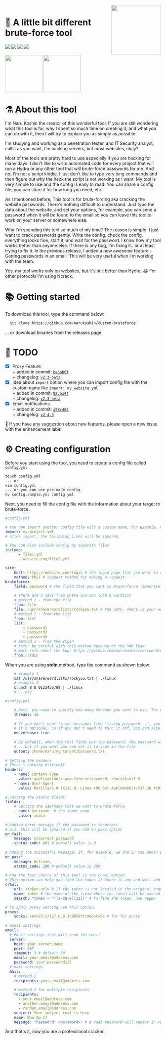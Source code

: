 <img src="https://c.tenor.com/gOP4dRPvzWcAAAAi/angry-mafumafu.gif" align="right" width="160">
<h1>🧪 A little bit different brute-force tool</h1>
<div>
  <img src="https://img.shields.io/github/go-mod/go-version/narukoshin/custom-bruteforce">
  <img src="https://img.shields.io/github/v/release/narukoshin/custom-bruteforce">
  <img src="https://img.shields.io/github/last-commit/narukoshin/custom-bruteforce">
  <img src="https://img.shields.io/github/contributors/narukoshin/custom-bruteforce">
  <br><br>
  <div>
    <a target="_blank" href="https://twitter.com/enkosan_p"><img src="https://media4.giphy.com/media/iFUiSYMNPvIJZDpMKN/giphy.gif?cid=ecf05e471v5jn6vuhczu1tflu2wm7qt11atwybfwcgaqxz38&rid=giphy.gif&ct=s" align="middle" width="120"></a>
    <a target="_blank" href="https://instagram.com/enko.san"><img src="https://media1.giphy.com/media/Wu9Graz2W46frtHFKc/giphy.gif?cid=ecf05e47h46mbuhq40rgevni5rbxgadpw5icrr71vr9nu8d4&rid=giphy.gif&ct=s" align="middle" width="120"></a>
  </div>
</div>
<h1>⚗ About this tool</h1>
<p>I'm Naru Koshin the creator of this wonderful tool. If you are still wondering what this tool is for, why I spent so much time on creating it, and what you can do with it, then I will try to explain you as simply as possible.</p>
<p>I'm studying and working as a penetration tester, and IT Security analyst, call it as you want, I'm hacking servers, but most websites, okay?</p>
<p>Most of the tools are pretty hard to use especially if you are hacking for many days. I don't like to write automated code for every project that will run a Hydra or any other tool that will brute-force passwords for me. And no, I'm not a script kiddie. I just don't like to type very long commands and then figure out why the heck the script is not working as I want. My tool is very simple to use and the config is easy to read. You can share a config file, you can store it for how long you need, etc.</p>
<p>As I mentioned before, This tool is for brute-forcing aka cracking the website passwords. There's nothing difficult to understand. Just type the data about the website, and set your options, for example, you can send a password when it will be found to the email so you can leave this tool to work on your server or somewhere else.</p>
<p>Why I'm spending this tool so much of my time? The reason is simple. I just want to crack passwords gently. Write the config, check the config, everything looks fine, start it, and wait for the password. I know how my tool works better than anyone else. If there is any bug, I'm fixing it.. or at least trying to fix it. In the previous release, I added a new awesome feature - Getting passwords in an email. This will be very useful when I'm working with the team.</p>
<p>Yes, my tool works only on websites, but it's still better than Hydra. 😂 For other protocols I'm using Ncrack.</p>
<h1>📚 Getting started</h1>
<p>To download this tool, type the command below:</p>

```sh
  git clone https://github.com/narukoshin/custom-bruteforce
```
... or download binaries from the releases page.

<h1>📅 TODO</h1>

- [x] Proxy Feature <br>
      + added in commit: <a href="https://github.com/narukoshin/custom-bruteforce/commit/ba5ab6fefc17f29476e31eae98774edc23e94815">`ba5ab6f`</a><br>
      + changelog: <a href="https://github.com/narukoshin/custom-bruteforce/releases/tag/v2.3-beta">`v2.3-beta`</a>
- [x] Idea about `import` option where you can import config file with the custom name like `import: my_website.yml` <br>
      + added in commit: <a href="https://github.com/narukoshin/custom-bruteforce/commit/823b14f907ce92a44d69174510f681ba0da31c6e">`823b14f`</a><br>
      + changelog: <a href="https://github.com/narukoshin/custom-bruteforce/releases/tag/v2.3-beta">`v2.3-beta`</a>
- [x] Email notifications <br>
      + added in commit: <a href="https://github.com/narukoshin/custom-bruteforce/commit/a98c4631dd29cfcf6d50ef45bb5b1a98b67e3aa3">`a98c463`</a><br>
      + changelog: <a href="https://github.com/narukoshin/custom-bruteforce/releases/tag/v2.4.3">`v2.4.3`</a>

💭 If you have any suggestion about new features, please open a new issue with the enhancement label.

<h1>⚙ Creating configuration</h1>
<p>Before you start using the tool, you need to create a config file called <code>config.yml</code></p>

```sh
touch config.yml
... or
vim config.yml
... or you can use pre-made config
mv config.sample.yml config.yml
```

<p>Next, you need to fill the config file with the information about your target to brute-force.</p>

```yaml
#config.yml

# You can import another config file with a custom name, for example, my-project.yml
import: my-project.yml
# after import, the following lines will be ignored.

# You can also include config by separate files
include:
      - file1.yml
      - website.com/file2.yml

site:
    host: https://website.com/login # the login page that you want to crack.
    method: POST # request method for making a request
bruteforce:
    field: password # the field that you want to brute-force (important)
    
    # There are 3 ways from where you can load a wordlist
    # method 1 - from the file
    from: file
    file: /usr/share/wordlists/rockyou.txt # the path, where is your wordlist located at
    # method 2 - from the list
    from: list
    list:
        - password1
        - password2
        - password3
    # method 3 - from the stdin
    # info: be careful with this method because of the RAM leak.
    # more info about the bug: https://github.com/narukoshin/custom-bruteforce/issues/2
    from: stdin
```
<p>When you are using <b>stdin</b> method, type the command as shown below:</p>

```sh
    # example 1
    cat /usr/share/wordlists/rockyou.txt | ./linux
    # example 2
    crunch 8 8 0123456789 | ./linux
    # ...etc
```

```yaml
#config.yml

    # Next, you need to specify how many threads you want to use. The default value is 5
    threads: 30
    
    # If you don't want to see messages like "trying password...", you can turn it off with the option below:
    # It's optional, so if you don't need to turn it off, you can skip this option
    no_verbose: true
    
    # By default, when the tool finds out the password, the password will be printed on the screen, 
    # ...but if you want you can set it to save in the file
    output: /home/naru/my_target/password.txt
    
# Setting the headers
# There's nothing difficult
headers:
    - name: Content-Type
      value: application/x-www-form-urlencoded; charset=utf-8
    - name: User-Agent
      value: Mozilla/5.0 (X11; U; Linux x86_64) AppleWebKit/537.36 (KHTML, like Gecko) Chrome/96.0.4747.211 Safari/537.36
      
# Setting the static fields
fields:
    # Setting the username that we want to brute-force
    - name: username  # the input name
      value: admin
      
# Adding error message if the password is incorrect
# p.s. This will be ignored if you add on_pass option
on_fail:
    message: incorrect password
    status_code: 401 # default value is 0
    
# Adding the successful message, if, for example, we are in the admin panel
on_pass:
    message: Welcome, 
    status_code: 200 # default value is 200
    
# And the last cherry of this tool is the crawl option
# This option can help you find the token if there is any and will add it to your request
crawl:
    url: <token-url> # If the token is not located in the original request, then we will set a new one to get the token
    name: token # the name of the field where the token will be passed to the request
    search: "token = '([a-z0-9]{32})" # to find the token, use regex

# To apply proxy setting use this option.
proxy:
    socks: socks5://127.0.0.1:9050?timeout=5s # for Tor proxy
    
# email settings
email:
  # Email settings that will send the email
  server:
    host: your.server.name
    port: 587
    timeout: 3 # default 30
    email: your.email@address.com
    password: your.password123
  # mail settings
  mail:
    # method 1
    recipients: your.email@address.com
    
    # method 2 for multiple recipients
    recipients:
      - your.email@address.com
      - another.email@address.com
      - random.email@address.com
    subject: Your subject text is here
    name: Who Am I?
    message: "Password: <password>" # a real password will appear in <password> place.
```
<p>And that's it, now you are a professional cracker.</p>
